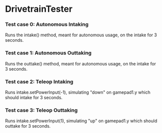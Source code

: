 # DrivetrainTester
### Test case 0: Autonomous Intaking
Runs the intake() method, meant for autonomous usage, on the intake for 3 seconds.

### Test case 1: Autonomous Outtaking
Runs the outtake() method, meant for autonomous usage, on the intake for 3 seconds.

### Test case 2: Teleop Intaking
Runs intake.setPowerInput(-1), simulating "down" on gamepad1.y which should intake for 3 seconds.

### Test case 3: Teleop Outtaking
Runs intake.setPowerInput(1), simulating "up" on gamepad1.y which should outtake for 3 seconds.



